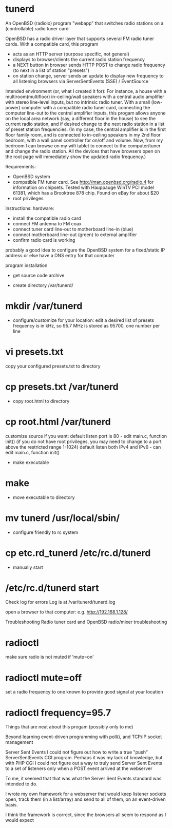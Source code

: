 # tunerd
An OpenBSD (radioio) program "webapp" that switches radio stations on a (controllable) radio tuner card

OpenBSD has a radio driver layer that supports several FM radio tuner cards.
With a compatible card, this program
- acts as an HTTP server (purpose specific, not general)
- displays to browser/clients the current radio station frequency
- a NEXT button in browser sends HTTP POST to change radio frequency (to next in a list of station "presets")
- on station change, server sends an update to display new frequency to all listening browsers via ServerSentEvents (SSE) / EventSource


Intended environment (or, what I created it for):
For instance, a house with a multiroom(multifloor) in-ceiling/wall speakers with a central audio amplifier with stereo line-level inputs, but no intrinsic radio tuner.
With a small (low-power) computer with a compatible radio tuner card, connecting the computer line-out to the central amplifier inputs, this progam allows anyone on the local area network (say, a different floor in the house) to see the current radio station, and if desired change to the next radio station in a list of preset station frequencies.
(In my case, the central amplifier is in the first floor family room, and is connected to in-ceiling speakers in my 2nd floor bedroom, with a wall panel controller for on/off and volume. Now, from my bedroom I can browse on my wifi tablet to connect to the computer/tuner and change the radio station. All the devices that have browsers open on the root page will immediately show the updated radio frequency.)



Requirements:
- OpenBSD system
- compatible FM tuner card. See http://man.openbsd.org/radio.4 for information on chipsets. Tested with Hauppauge WinTV PCI model 61381, which has a Brooktree 878 chip. Found on eBay for about $20
- root privileges


Instructions:
hardware:
- install the compatible radio card
- connect FM antenna to FM coax
- connect tuner card line-out to motherboard line-in (blue)
- connect motherboard line-out (green) to external amplifier
- confirm radio card is working

probably a good idea to configure the OpenBSD system for a fixed/static IP address
or else have a DNS entry for that computer


program installation
- get source code archive

- create directory /var/tunerd/
 # mkdir /var/tunerd

- configure/customize for your location:
edit a desired list of presets
frequency is in kHz, so 95.7 MHz is stored as 95700, one number per line
 # vi presets.txt
copy your configured presets.txt to directory
 # cp presets.txt /var/tunerd

- copy root.html to directory
 # cp root.html /var/tunerd


customize source if you want:
default listen port is 80 - edit main.c, function init()
(if you do not have root privileges, you may need to change to a port above the restricted range 1-1024)
default listen both IPv4 and IPv6 - can edit main.c, function init()


- make executable
 # make

- move executable to directory
 # mv tunerd /usr/local/sbin/

- configure friendly to rc system
 # cp etc.rd_tunerd /etc/rc.d/tunerd

- manually start
 # /etc/rc.d/tunerd start

Check log for errors
Log is at /var/tunerd/tunerd.log

open a browser to that computer:
e.g. http://192.168.1.128/



Troubleshooting
Radio tuner card and OpenBSD radio/mixer troubleshooting

# radioctl

make sure radio is not muted
if 'mute=on'
# radioctl mute=off

set a radio frequency to one known to provide good signal at your location
# radioctl frequency=95.7



Things that are neat about this progam (possibly only to me)

Beyond learning event-driven programming with poll(), and TCP/IP socket management


Server Sent Events
I could not figure out how to write a true "push" ServerSentEvents CGI program.
Perhaps it was my lack of knowledge, but with PHP CGI I could not figure out a way
to truly send Server Sent Events to a set of listeners only when a POST event arrived at the webserver

To me, it seemed that that was what the Server Sent Events standard was intended to do.

I wrote my own framework for a webserver that would keep listener sockets open, track them (in a list/array)
and send to all of them, on an event-driven basis.

I think the framework is correct, since the browsers all seem to respond as I would expect

